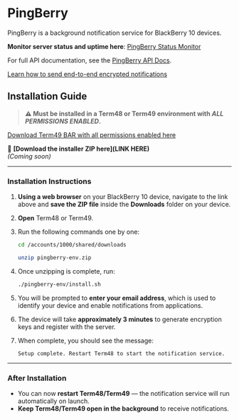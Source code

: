 # PingBerry
PingBerry is a background notification service for BlackBerry 10 devices.

**Monitor server status and uptime here**: [PingBerry Status Monitor](https://scoreless-clinically-carol.ngrok-free.app/monitor/)

For full API documentation, see the [PingBerry API Docs](docs/api-docs.md).

[Learn how to send end-to-end encrypted notifications](docs/self-encrypted-notifications.md)

## Installation Guide

> **⚠️ Must be installed in a Term48 or Term49 environment with _ALL PERMISSIONS ENABLED_.**

[Download Term49 BAR with all permissions enabled here](https://github.com/BerryFarm/Term49/releases/download/0.4.1.8/Term49-0.4.1.8.bar)

🔗 **[Download the installer ZIP here](LINK HERE)**  
*(Coming soon)*

---

### Installation Instructions

1. **Using a web browser** on your BlackBerry 10 device, navigate to the link above and **save the ZIP file** inside the **Downloads** folder on your device.

2. **Open** Term48 or Term49.

3. Run the following commands one by one:

    ```sh
    cd /accounts/1000/shared/downloads

    unzip pingberry-env.zip
    ```

4. Once unzipping is complete, run:

    ```sh
    ./pingberry-env/install.sh
    ```

5. You will be prompted to **enter your email address**, which is used to identify your device and enable notifications from applications.

6. The device will take **approximately 3 minutes** to generate encryption keys and register with the server.

7. When complete, you should see the message:

    ```
    Setup complete. Restart Term48 to start the notification service.
    ```

---

### After Installation

- You can now **restart Term48/Term49** — the notification service will run automatically on launch.
- **Keep Term48/Term49 open in the background** to receive notifications.
